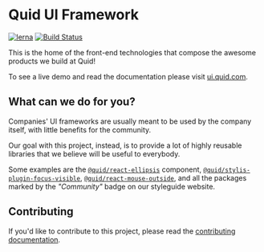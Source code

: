 # Quid UI Framework

[![lerna][lerna-badge]](https://lernajs.io/) [![Build Status][travis-badge]](https://travis-ci.com/quid/ui-framework)

This is the home of the front-end technologies that compose the awesome
products we build at Quid!

To see a live demo and read the documentation please visit [ui.quid.com](https://ui.quid.com).

## What can we do for you?

Companies' UI frameworks are usually meant to be used by the company itself, with little
benefits for the community.

Our goal with this project, instead, is to provide a lot of highly reusable libraries
that we believe will be useful to everybody.

Some examples are the [`@quid/react-ellipsis`][react-ellipsis] component, [`@quid/stylis-plugin-focus-visible`][stylis-plugin-focus-visible], [`@quid/react-mouse-outside`][react-mouse-outside], and all the packages marked by the _"Community"_ badge on our styleguide website.

## Contributing

If you'd like to contribute to this project, please read the [contributing documentation](CONTRIBUTING.md).

<!-- links -->

[react-ellipsis]: https://quid.github.io/ui-framework/#react-ellipsis
[stylis-plugin-focus-visible]: https://quid.github.io/ui-framework/#stylis-plugin-focus-visible
[react-mouse-outside ]: https://quid.github.io/ui-framework/#react-mouse-outside
[lerna-badge]: https://img.shields.io/badge/maintained%20with-lerna-cc00ff.svg
[travis-badge]: https://travis-ci.com/quid/ui-framework.svg?token=eAsu8PgyKpfsPmbvLfUx&branch=master
